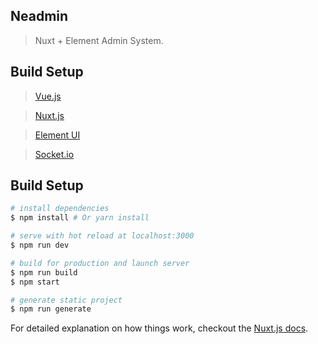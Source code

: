 ## Neadmin

> Nuxt + Element Admin System.

## Build Setup

> [Vue.js](https://cn.vuejs.org/index.html)

> [Nuxt.js](https://zh.nuxtjs.org)

> [Element UI](http://element-cn.eleme.io/#/zh-CN)

> [Socket.io](https://socket.io)

## Build Setup

``` bash
# install dependencies
$ npm install # Or yarn install

# serve with hot reload at localhost:3000
$ npm run dev

# build for production and launch server
$ npm run build
$ npm start

# generate static project
$ npm run generate
```

For detailed explanation on how things work, checkout the [Nuxt.js docs](https://github.com/nuxt/nuxt.js).

